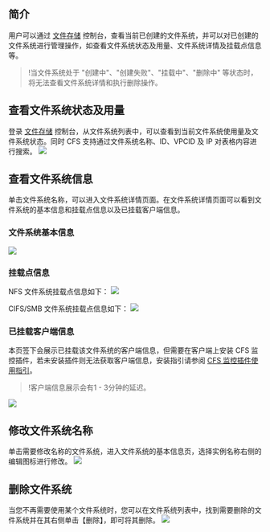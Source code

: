 ## 简介
用户可以通过 [文件存储](https://console.cloud.tencent.com/cfs) 控制台，查看当前已创建的文件系统，并可以对已创建的文件系统进行管理操作，如查看文件系统状态及用量、文件系统详情及挂载点信息等。

>!当文件系统处于 "创建中"、"创建失败"、"挂载中"、"删除中" 等状态时，将无法查看文件系统详情和执行删除操作。

## 查看文件系统状态及用量
登录 [文件存储](https://console.cloud.tencent.com/cfs) 控制台，从文件系统列表中，可以查看到当前文件系统使用量及文件系统状态。同时 CFS 支持通过文件系统名称、ID、VPCID 及 IP 对表格内容进行搜索。
![](https://main.qcloudimg.com/raw/a692fcb6a702da22ee64333a3cd0608e.png)


## 查看文件系统信息
单击文件系统名称，可以进入文件系统详情页面。在文件系统详情页面可以看到文件系统的基本信息和挂载点信息以及已挂载客户端信息。

### 文件系统基本信息
![](https://main.qcloudimg.com/raw/2c024eddd8293fd24a124e4908cf15a5.png)

### 挂载点信息
NFS 文件系统挂载点信息如下：
![](https://main.qcloudimg.com/raw/63f4f76c4f826f673aa009310fdf633c.png)

CIFS/SMB 文件系统挂载点信息如下：
![](https://main.qcloudimg.com/raw/33bfc3d0d7bae66c41fe0aa5cb0b0f16.png)

### 已挂载客户端信息
本页签下会展示已挂载该文件系统的客户端信息，但需要在客户端上安装 CFS 监控插件，若未安装插件则无法获取客户端信息，安装指引请参阅 [CFS 监控插件使用指引](https://cloud.tencent.com/document/product/582/34307)。
>!客户端信息展示会有1 - 3分钟的延迟。

![](https://main.qcloudimg.com/raw/d57e4ef245dd2745333388c264ca50d4.png)

## 修改文件系统名称
单击需要修改名称的文件系统，进入文件系统的基本信息页，选择实例名称右侧的编辑图标进行修改。
![](https://main.qcloudimg.com/raw/788dde5826205134b61d5524a4f9a1d2.png)

## 删除文件系统
当您不再需要使用某个文件系统时，您可以在文件系统列表中，找到需要删除的文件系统并在其右侧单击【删除】，即可将其删除。
![](https://main.qcloudimg.com/raw/853a695b37f82cf4fcc2c9eaf60933a9.png)

